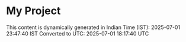 # My Project

This content is dynamically generated in Indian Time (IST): 2025-07-01 23:47:40 IST
Converted to UTC: 2025-07-01 18:17:40 UTC
